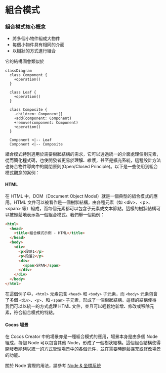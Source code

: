 # 組合模式

### 組合模式核心概念

- 將多個小物件組成大物件
- 每個小物件具有相同的介面
- 以樹狀的方式進行組合

它的結構圖會類似於

```mermaid
classDiagram
  class Component {
    +operation()
  }

  class Leaf {
    +operation()
  }

  class Composite {
    -children: Component[]
    +add(component: Component)
    +remove(component: Component)
    +operation()
  }

  Component <|-- Leaf
  Component <|-- Composite
```

組合模式特別適用於需要樹狀結構的需求，它可以透過統一的介面處理個別元素，從而簡化程式碼，也使開發者更易於理解、維護，甚至是擴充系統，這種設計方法也符合物件導向中的開閉原則(Open/Closed Principle)。以下是一些使用到組合模式觀念的案例：

#### HTML

在 HTML 中，DOM（Document Object Model）就是一個典型的組合模式的應用。HTML 文件可以被看作是一個樹狀結構，由各種元素（如 <div\>、<p\>、<span\> 等）組成，而每個元素都可以包含子元素或文本節點。這樣的樹狀結構可以被輕鬆地表示為一個組合模式。我們舉一個範例：

```html
<html>
  <head>
    <title>組合模式示例 - HTML</title>
  </head>
  <body>
    <div>
      <p>段落1</p>
      <p>段落2</p>
      <div>
        <span>SPAN</span>
      </div>
    </div>
  </body>
</html>
```

在這個例子中，`<html>` 元素包含 `<head>` 和 `<body>` 子元素，而 `<body>` 元素包含了多個 `<div>`、`<p>`、和 `<span>` 子元素，形成了一個樹狀結構。這樣的結構使得我們可以以統一的方式處理 HTML 文件，並且可以輕鬆地新增、修改或移除元素，符合組合模式的特點。

#### Cocos 場景

在 Cocos Creator 中的場景亦是一種組合模式的應用，場景本身是由多個 Node 組成，每個 Node 可以包含其他 Node，形成了一個樹狀結構。這個組合結構使得開發者能夠以統一的方式管理場景中的各個元件，並在需要時輕鬆擴充或修改場景的功能。

關於 Node 實際的用法，請參考 [Node & 坐標系統](../cocos/node-and-coord.md)
